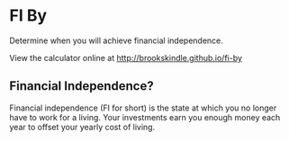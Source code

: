 # FI By
Determine when you will achieve financial independence.

View the calculator online at http://brookskindle.github.io/fi-by

## Financial Independence?
Financial independence (FI for short) is the state at which you no longer have
to work for a living. Your investments earn you enough money each year to
offset your yearly cost of living.
